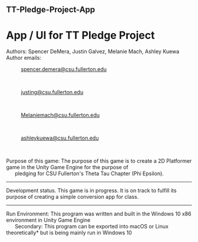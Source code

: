 ## TT-Pledge-Project-App
# App / UI for TT Pledge Project

<style type="text/css">
<!--
 .tab { margin-left: 40px; }
-->
</style>

Authors: Spencer DeMera, Justin Galvez, Melanie Mach, Ashley Kuewa<br/>
    Author emails:<br/>
    <p class="tab">spencer.demera@csu.fullerton.edu<p/><br/>
    <p class="tab">justing@csu.fullerton.edu<p/><br/>
    <p class="tab">Melaniemach@csu.fullerton.edu<p/><br/>
    <p class="tab">ashleykuewa@csu.fullerton.edu<p/><br/>
                
   Purpose of this game: The purpose of this game is to create a 2D Platformer game in the Unity Game Engine for the purpose of<br/>
       &nbsp;&nbsp;&nbsp;&nbsp;&nbsp;&nbsp;pledging for CSU Fullerton's Theta Tau Chapter (Phi Epsilon). 
 
 ---
Development status.  This game is in progress.  It is on track to fulfill its purpose of creating a simple conversion app for class.

---
Run Environment: This program was written and built in the Windows 10 x86 environment in Unity Game Engine<br/>
  &nbsp;&nbsp;&nbsp;&nbsp;&nbsp;&nbsp;Secondary: This program can be exported into macOS or Linux theoretically* but is being mainly run in Windows 10
